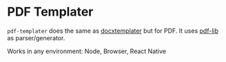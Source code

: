 # PDF Templater

`pdf-templater` does the same as [docxtemplater](https://github.com/open-xml-templating/docxtemplater/) but for PDF. It uses [pdf-lib](https://github.com/Hopding/pdf-lib) as parser/generator. 

Works in any environment: Node, Browser, React Native

